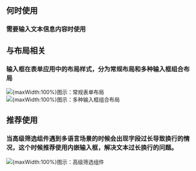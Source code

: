 ## 何时使用

### 需要输入文本信息内容时使用

## 与布局相关

### 输入框在表单应用中的布局样式，分为常规布局和多种输入框组合布局

![{maxWidth:100%}图示：常规表单布局](001)
![{maxWidth:100%}图示：多种输入框组合布局](002)

## 推荐使用

### 当高级筛选组件遇到多语言场景的时候会出现字段过长导致换行的情况，这个时候推荐使用内嵌输入框，解决文本过长换行的问题。

![{maxWidth:100%}图示：高级筛选组件](003)
